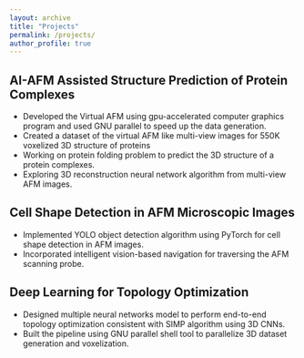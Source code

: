 ```yaml
---
layout: archive
title: "Projects"
permalink: /projects/
author_profile: true
---
```


## AI-AFM Assisted Structure Prediction of Protein Complexes
* Developed the Virtual AFM using gpu-accelerated computer graphics program and used GNU parallel to speed up the data generation.
* Created a dataset of the virtual AFM like multi-view images for 550K voxelized 3D structure of proteins
* Working on protein folding problem to predict the 3D structure of a protein complexes.
* Exploring 3D reconstruction neural network algorithm from multi-view AFM images.

## Cell Shape Detection in AFM Microscopic Images
* Implemented YOLO object detection algorithm using PyTorch for cell shape detection in AFM images.
* Incorporated intelligent vision-based navigation for traversing the AFM scanning probe.
## Deep Learning for Topology Optimization
* Designed multiple neural networks model to perform end-to-end topology optimization consistent with SIMP algorithm using 3D CNNs.
* Built the pipeline using GNU parallel shell tool to parallelize 3D dataset generation and voxelization.